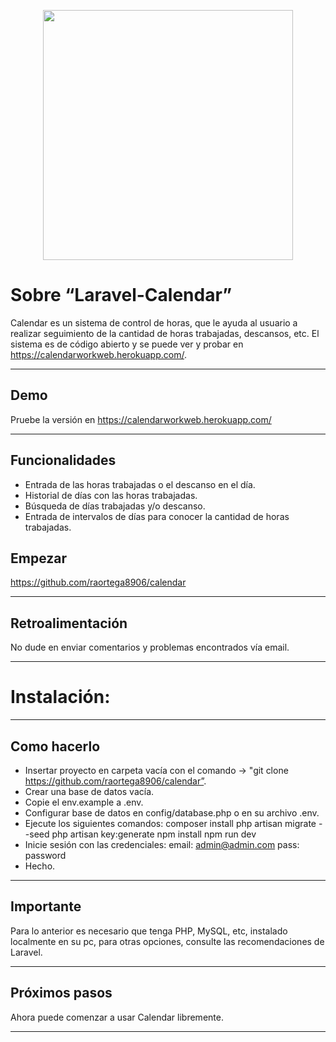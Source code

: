 <p align="center"><a href="https://laravel.com" target="_blank"><img src="https://raw.githubusercontent.com/laravel/art/master/logo-lockup/5%20SVG/2%20CMYK/1%20Full%20Color/laravel-logolockup-cmyk-red.svg" width="400"></a></p>

# Sobre “Laravel-Calendar”

Calendar es un sistema de control de horas, que le ayuda al usuario a realizar seguimiento de la cantidad de horas trabajadas, descansos, etc. El sistema es de código abierto y se puede ver y probar en https://calendarworkweb.herokuapp.com/.
   
---

## Demo

Pruebe la versión en https://calendarworkweb.herokuapp.com/
   
---

## Funcionalidades

- Entrada de las horas trabajadas o el descanso en el día.
- Historial de días con las horas trabajadas.
- Búsqueda de días trabajadas y/o descanso.
- Entrada de intervalos de días para conocer la cantidad de horas trabajadas.

## Empezar

https://github.com/raortega8906/calendar

---

## Retroalimentación

No dude en enviar comentarios y problemas encontrados vía email.

---

# Instalación:

---

## Como hacerlo

- Insertar proyecto en carpeta vacía con el comando -> "git clone https://github.com/raortega8906/calendar”.
- Crear una base de datos vacía.
- Copie el env.example a .env.
- Configurar base de datos en config/database.php o en su archivo .env.
- Ejecute los siguientes comandos:
    composer install
    php artisan migrate --seed
    php artisan key:generate
    npm install
    npm run dev
- Inicie sesión con las credenciales:
    email: admin@admin.com
    pass: password
- Hecho.

---

## Importante

Para lo anterior es necesario que tenga PHP, MySQL, etc, instalado localmente en su pc, para otras opciones, consulte las   recomendaciones de Laravel.

---

## Próximos pasos

Ahora puede comenzar a usar Calendar libremente.

---
